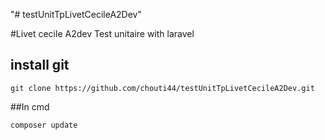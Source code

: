 "# testUnitTpLivetCecileA2Dev" 

#Livet cecile A2dev Test unitaire with laravel

## install git
 ```
git clone https://github.com/chouti44/testUnitTpLivetCecileA2Dev.git
 ```

##In cmd 
 ```
composer update
 ```